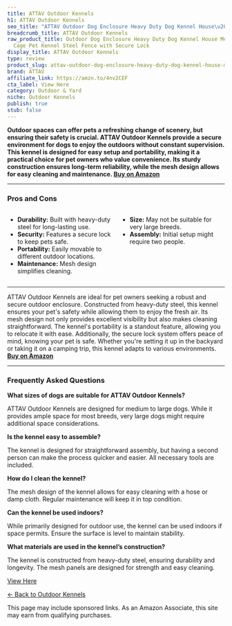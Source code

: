 ```yaml
---
title: ATTAV Outdoor Kennels
h1: ATTAV Outdoor Kennels
seo_title: "ATTAV Outdoor Dog Enclosure Heavy Duty Dog Kennel House\u2026"
breadcrumb_title: ATTAV Outdoor Kennels
raw_product_title: Outdoor Dog Enclosure Heavy Duty Dog Kennel House Mesh Dog Big
  Cage Pet Kennel Steel Fence with Secure Lock
display_title: ATTAV Outdoor Kennels
type: review
product_slug: attav-outdoor-dog-enclosure-heavy-duty-dog-kennel-house-mesh-dog-big-ca-5f0e0840
brand: ATTAV
affiliate_link: https://amzn.to/4nv2CEF
cta_label: View Here
category: Outdoor & Yard
niche: Outdoor Kennels
publish: true
stub: false
---
```


<div id="intro" class="full-width">
  <p><strong>Outdoor spaces can offer pets a refreshing change of scenery, but ensuring their safety is crucial. ATTAV Outdoor Kennels provide a secure environment for dogs to enjoy the outdoors without constant supervision. This kennel is designed for easy setup and portability, making it a practical choice for pet owners who value convenience. Its sturdy construction ensures long-term reliability, while the mesh design allows for easy cleaning and maintenance. <a href="https://amzn.to/4nv2CEF" rel="nofollow sponsored noopener" target="_blank"><strong>Buy on Amazon</strong></a></strong></p>
</div>

<hr />
<h3 id="pros-cons">Pros and Cons</h3>
<div class="pc-grid" style="display:grid;grid-template-columns:1fr 1fr;gap:16px;">
  <ul>
    <li><strong>Durability:</strong> Built with heavy-duty steel for long-lasting use.</li>
    <li><strong>Security:</strong> Features a secure lock to keep pets safe.</li>
    <li><strong>Portability:</strong> Easily movable to different outdoor locations.</li>
    <li><strong>Maintenance:</strong> Mesh design simplifies cleaning.</li>
  </ul>
  <ul>
    <li><strong>Size:</strong> May not be suitable for very large breeds.</li>
    <li><strong>Assembly:</strong> Initial setup might require two people.</li>
  </ul>
</div>
<hr />

<div class="full-width">
  <p>ATTAV Outdoor Kennels are ideal for pet owners seeking a robust and secure outdoor enclosure. Constructed from heavy-duty steel, this kennel ensures your pet's safety while allowing them to enjoy the fresh air. Its mesh design not only provides excellent visibility but also makes cleaning straightforward. The kennel's portability is a standout feature, allowing you to relocate it with ease. Additionally, the secure lock system offers peace of mind, knowing your pet is safe. Whether you're setting it up in the backyard or taking it on a camping trip, this kennel adapts to various environments. <a href="https://amzn.to/4nv2CEF" rel="nofollow sponsored noopener" target="_blank"><strong>Buy on Amazon</strong></a></p>
</div>

<hr />
<h3 id="faqs">Frequently Asked Questions</h3>

<p><strong>What sizes of dogs are suitable for ATTAV Outdoor Kennels?</strong></p>
<p>ATTAV Outdoor Kennels are designed for medium to large dogs. While it provides ample space for most breeds, very large dogs might require additional space considerations.</p>

<p><strong>Is the kennel easy to assemble?</strong></p>
<p>The kennel is designed for straightforward assembly, but having a second person can make the process quicker and easier. All necessary tools are included.</p>

<p><strong>How do I clean the kennel?</strong></p>
<p>The mesh design of the kennel allows for easy cleaning with a hose or damp cloth. Regular maintenance will keep it in top condition.</p>

<p><strong>Can the kennel be used indoors?</strong></p>
<p>While primarily designed for outdoor use, the kennel can be used indoors if space permits. Ensure the surface is level to maintain stability.</p>

<p><strong>What materials are used in the kennel’s construction?</strong></p>
<p>The kennel is constructed from heavy-duty steel, ensuring durability and longevity. The mesh panels are designed for strength and easy cleaning.</p>
<p><a class="btn" href="https://amzn.to/4nv2CEF" target="_blank" rel="nofollow sponsored noopener">View Here</a></p>
<p><a href="/roundups/outdoor-yard/outdoor-kennels/">← Back to Outdoor Kennels</a></p>
<aside class="disclosure">This page may include sponsored links. As an Amazon Associate, this site may earn from qualifying purchases.</aside>
